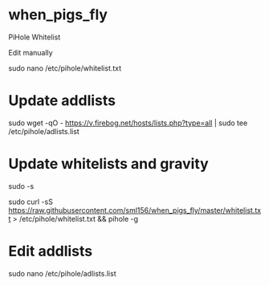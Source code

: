 # when_pigs_fly
PiHole Whitelist

Edit manually

sudo nano /etc/pihole/whitelist.txt


# Update addlists

sudo wget -qO - https://v.firebog.net/hosts/lists.php?type=all | sudo tee /etc/pihole/adlists.list


# Update whitelists and gravity
sudo -s

sudo curl -sS https://raw.githubusercontent.com/sml156/when_pigs_fly/master/whitelist.txt > /etc/pihole/whitelist.txt && pihole -g

# Edit addlists 

sudo nano /etc/pihole/adlists.list
